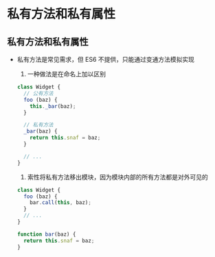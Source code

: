 # 私有方法和私有属性

## 私有方法和私有属性

  - 私有方法是常见需求，但 ES6 不提供，只能通过变通方法模拟实现

    1.  一种做法是在命名上加以区别

    ```js
    class Widget {
      // 公有方法
      foo (baz) {
        this._bar(baz);
      }

      // 私有方法
      _bar(baz) {
        return this.snaf = baz;
      }

      // ...
    }
    ```

    1.  索性将私有方法移出模块，因为模块内部的所有方法都是对外可见的

    ```js
    class Widget {
      foo (baz) {
        bar.call(this, baz);
      }
      // ...
    }

    function bar(baz) {
      return this.snaf = baz;
    }
    ```
